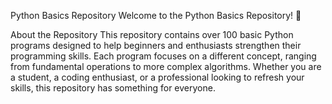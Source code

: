 Python Basics Repository
Welcome to the Python Basics Repository! 🎉

About the Repository
This repository contains over 100 basic Python programs designed to help beginners and enthusiasts strengthen their programming skills. Each program focuses on a different concept, ranging from fundamental operations to more complex algorithms. Whether you are a student, a coding enthusiast, or a professional looking to refresh your skills, this repository has something for everyone.
